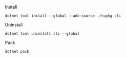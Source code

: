Install

```
dotnet tool install --global --add-source ./nupkg cli
```

Uninstall

```
dotnet tool uninstall cli --global
```

Pack

```
dotnet pack
```